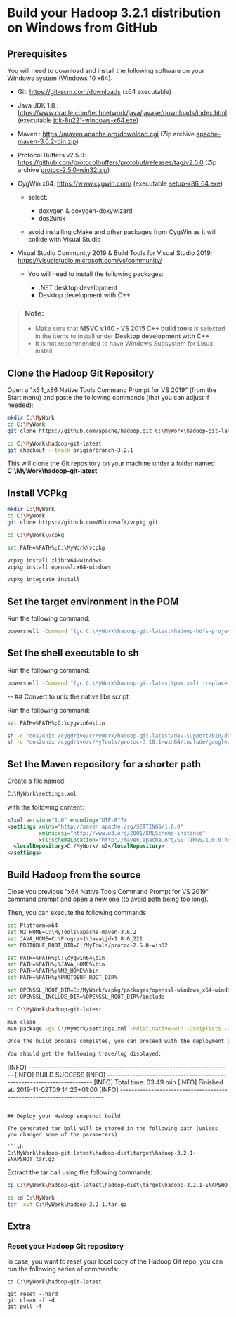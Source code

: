 # Build your Hadoop 3.2.1 distribution on Windows from GitHub

## Prerequisites

You will need to download and install the following software on your Windows system (Windows 10 x64):

- Git: https://git-scm.com/downloads (x64 executable)

- Java JDK 1.8 : https://www.oracle.com/technetwork/java/javase/downloads/index.html (executable [jdk-8u221-windows-x64.exe](https://download.oracle.com/otn/java/jdk/8u221-b11/230deb18db3e4014bb8e3e8324f81b43/jdk-8u221-windows-x64.exe))

- Maven : https://maven.apache.org/download.cgi (Zip archive [apache-maven-3.6.2-bin.zip](http://mirrors.standaloneinstaller.com/apache/maven/maven-3/3.6.2/binaries/apache-maven-3.6.2-bin.zip))

- Protocol Buffers v2.5.0: https://github.com/protocolbuffers/protobuf/releases/tag/v2.5.0 (Zip archive [protoc-2.5.0-win32.zip](https://github.com/protocolbuffers/protobuf/releases/download/v2.5.0/protoc-2.5.0-win32.zip))

- CygWin x64: https://www.cygwin.com/ (executable [setup-x86_64.exe](https://www.cygwin.com/setup-x86_64.exe))

  - select:
    - doxygen & doxygen-doxywizard
    - dos2unix

  - avoid installing cMake and other packages from CygWin as it will collide with Visual Studio

- Visual Studio Community 2019 & Build Tools for Visual Studio 2019: https://visualstudio.microsoft.com/vs/community/

  - You will need to install the following packages:

    - .NET desktop development
    - Desktop development with C++

> ### Note:
> - Make sure that **MSVC v140 - VS 2015 C++ build tools** is selected in the items to install under **Desktop development with C++**
> - It is not recommended to have Windows Subsystem for Linux install

## Clone the Hadoop Git Repository

Open a "x64_x86 Native Tools Command Prompt for VS 2019" (from the Start menu) and paste the following commands (that you can adjust if needed):

```sh
mkdir C:\MyWork
cd C:\MyWork
git clone https://github.com/apache/hadoop.git C:\MyWork\hadoop-git-latest

cd C:\MyWork\hadoop-git-latest
git checkout --track origin/branch-3.2.1
```

This will clone the Git repository on your machine under a folder named **C:\MyWork\hadoop-git-latest**

## Install VCPkg

```sh
mkdir C:\MyWork
cd C:\MyWork
git clone https://github.com/Microsoft/vcpkg.git

cd C:\MyWork\vcpkg

set PATH=%PATH%;C:\MyWork\vcpkg

vcpkg install zlib:x64-windows
vcpkg install openssl:x64-windows

vcpkg integrate install
```

## Set the target environment in the POM

Run the following command:

```sh
powershell -Command "(gc C:\MyWork\hadoop-git-latest\hadoop-hdfs-project\hadoop-hdfs\pom.xml) -replace 'Visual Studio 10 Win64', 'Visual Studio 16 2019' | Out-File -encoding ASCII C:\MyWork\hadoop-git-latest\hadoop-hdfs-project\hadoop-hdfs\pom.xml"
```

## Set the shell executable to sh

Run the following command:

```sh
powershell -Command "(gc C:\MyWork\hadoop-git-latest\pom.xml) -replace '<shell-executable>bash</shell-executable>', '<shell-executable>sh</shell-executable>' | Out-File -encoding ASCII C:\MyWork\hadoop-git-latest\pom.xml"
```

-- ## Convert to unix the native libs script

Run the following command:

```sh
set PATH=%PATH%;C:\cygwin64\bin

sh -c "dos2unix /cygdrive/c/MyWork/hadoop-git-latest/dev-support/bin/dist-copynativelibs"
sh -c "dos2unix /cygdrive/c/MyTools/protoc-3.10.1-win64/include/google/protobuf/compiler/*"
```

## Set the Maven repository for a shorter path

Create a file named:

```sh
C:\MyWork\settings.xml
```

with the following content:

```xml
<?xml version="1.0" encoding="UTF-8"?>
<settings xmlns="http://maven.apache.org/SETTINGS/1.0.0"
          xmlns:xsi="http://www.w3.org/2001/XMLSchema-instance"
          xsi:schemaLocation="http://maven.apache.org/SETTINGS/1.0.0 http://maven.apache.org/xsd/settings-1.0.0.xsd">
  <localRepository>C:/MyWork/.m2</localRepository>
</settings>
```

## Build Hadoop from the source

Close you previous "x64 Native Tools Command Prompt for VS 2019" command prompt and open a new one (to avoid path being too long).

Then, you can execute the following commands:

```sh
set Platform=x64
set M2_HOME=C:\MyTools\apache-maven-3.6.2
set JAVA_HOME=C:\Progra~1\Java\jdk1.8.0_221
set PROTOBUF_ROOT_DIR=C:/MyTools/protoc-2.5.0-win32

set PATH=%PATH%;C:\cygwin64\bin
set PATH=%PATH%;%JAVA_HOME%\bin
set PATH=%PATH%;%M2_HOME%\bin
set PATH=%PATH%;%PROTOBUF_ROOT_DIR%

set OPENSSL_ROOT_DIR=C:/MyWork/vcpkg/packages/openssl-windows_x64-windows
set OPENSSL_INCLUDE_DIR=%OPENSSL_ROOT_DIR%/include

cd C:\MyWork\hadoop-git-latest

mvn clean
mvn package -gs C:/MyWork/settings.xml -Pdist,native-win -DskipTests -Dtar -Dmaven.javadoc.skip=true -rf :hadoop-hdfs-native-client

Once the build process completes, you can proceed with the deployment of the generated tar ball.

You should get the following trace/log displayed:

```
[INFO] ------------------------------------------------------------------------
[INFO] BUILD SUCCESS
[INFO] ------------------------------------------------------------------------
[INFO] Total time:  03:49 min
[INFO] Finished at: 2019-11-02T09:14:23+01:00
[INFO] ------------------------------------------------------------------------
```

## Deploy your Hadoop snapshot build

The generated tar ball will be stored in the following path (unless you changed some of the parameters):

```sh
C:\MyWork\hadoop-git-latest\hadoop-dist\target\hadoop-3.2.1-SNAPSHOT.tar.gz
```

Extract the tar ball using the following commands:

```sh
cp C:\MyWork\hadoop-git-latest\hadoop-dist\target\hadoop-3.2.1-SNAPSHOT.tar.gz cd C:\MyWork\hadoop-3.2.1.tar.gz

cd cd C:\MyWork
tar -xvf C:\MyWork\hadoop-3.2.1.tar.gz
```

## Extra

### Reset your Hadoop Git repository

In case, you want to reset your local copy of the Hadoop Git repo, you can run the following series of commands:

```
cd C:\MyWork\hadoop-git-latest

git reset --hard
git clean -f -d
git pull -f
```
